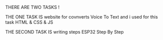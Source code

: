 
THERE ARE TWO TASKS !

THE ONE TASK IS website for covnverts Voice To Text and i used for this task  HTML & CSS & JS

THE SECOND TASK IS writing steps ESP32 Step By Step
